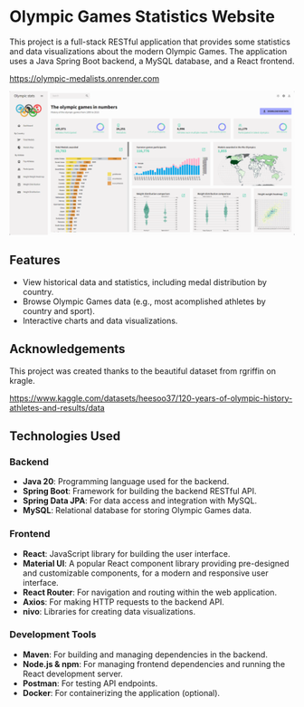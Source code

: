 # Olympic Games Statistics Website

This project is a full-stack RESTful application that provides some statistics and data visualizations about the modern Olympic Games. The application uses a Java Spring Boot backend, a MySQL database, and a React frontend.

https://olympic-medalists.onrender.com

![Preview](./Frontend/public/assets/Dashboard.png)

## Features

- View historical data and statistics, including medal distribution by country.
- Browse Olympic Games data (e.g., most acomplished athletes by country and sport).
- Interactive charts and data visualizations.

## Acknowledgements

This project was created thanks to the beautiful dataset from rgriffin on kragle.

https://www.kaggle.com/datasets/heesoo37/120-years-of-olympic-history-athletes-and-results/data

## Technologies Used

### Backend
- **Java 20**: Programming language used for the backend.
- **Spring Boot**: Framework for building the backend RESTful API.
- **Spring Data JPA**: For data access and integration with MySQL.
- **MySQL**: Relational database for storing Olympic Games data.

### Frontend
- **React**: JavaScript library for building the user interface.
- **Material UI**: A popular React component library providing pre-designed and customizable components, for a modern and responsive user interface.
- **React Router**: For navigation and routing within the web application.
- **Axios**: For making HTTP requests to the backend API.
- **nivo**: Libraries for creating data visualizations.

### Development Tools
- **Maven**: For building and managing dependencies in the backend.
- **Node.js & npm**: For managing frontend dependencies and running the React development server.
- **Postman**: For testing API endpoints.
- **Docker**: For containerizing the application (optional).
